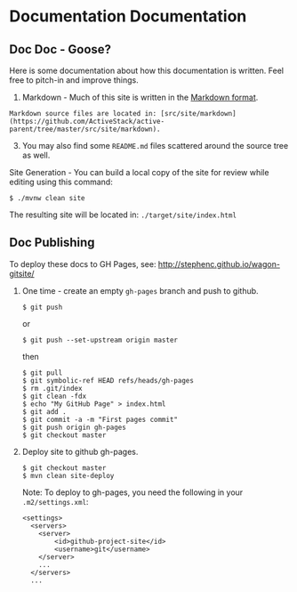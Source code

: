 Documentation Documentation
===========================

Doc Doc - Goose?
----------------

Here is some documentation about how this documentation is written. Feel free to pitch-in and improve things.

  1. Markdown - Much of this site is written in the [Markdown format](http://daringfireball.net/projects/markdown/syntax).

    Markdown source files are located in: [src/site/markdown](https://github.com/ActiveStack/active-parent/tree/master/src/site/markdown).
    
  3. You may also find some `README.md` files scattered around the source tree as well.

Site Generation - You can build a local copy of the site for review while editing using this command:

    $ ./mvnw clean site    
The resulting site will be located in: `./target/site/index.html`

Doc Publishing
--------------

To deploy these docs to GH Pages, see: http://stephenc.github.io/wagon-gitsite/

 1. One time - create an empty `gh-pages` branch and push to github.
    
        $ git push
    
    or

        $ git push --set-upstream origin master
    
    then
    
        $ git pull
        $ git symbolic-ref HEAD refs/heads/gh-pages
        $ rm .git/index
        $ git clean -fdx
        $ echo "My GitHub Page" > index.html
        $ git add .
        $ git commit -a -m "First pages commit"
        $ git push origin gh-pages
        $ git checkout master
        
 2. Deploy site to github gh-pages.
  
        $ git checkout master
        $ mvn clean site-deploy
        
    Note: To deploy to gh-pages, you need the following in your `.m2/settings.xml`:
        
        <settings>
          <servers>
            <server>
                <id>github-project-site</id>
                <username>git</username>
            </server>
            ...
          </servers>
          ...
